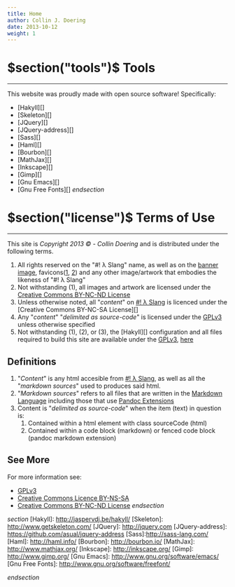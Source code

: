 ```yaml
---
title: Home
author: Collin J. Doering
date: 2013-10-12
weight: 1
---
```


$section("tools")$
Tools
=====
-----
This website was proudly made with open source software! Specifically:

- [Hakyll][]
- [Skeleton][]
- [JQuery][]
- [JQuery-address][]
- [Sass][]
- [Haml][]
- [Bourbon][]
- [MathJax][]
- [Inkscape][]
- [Gimp][]
- [Gnu Emacs][]
- [Gnu Free Fonts][]
$endsection$

$section("license")$
Terms of Use
============
------------

This site is _Copyright 2013 © - Collin Doering_ and is distributed under the following terms.

1. All rights reserved on the "#! λ Slang" name, as well as on the
   [banner image](/images/logo-banner.svg), favicons([1](/images/favicon.ico),
   [2](/images/favicon.png)) and any other image/artwork that embodies the likeness of "#! λ
   Slang"
2. Not withstanding (1), all images and artwork are licensed under the
   [Creative Commons BY-NC-ND License][]
3. Unless otherwise noted, all "_content_" on [#! λ Slang](/) is licenced under the
   [Creative Commons BY-NC-SA License][]
4. Any "_content_" "_delimited as source-code_" is licensed under the [GPLv3][] unless otherwise
   specified
5. Not withstanding (1), (2), or (3), the [Hakyll][] configuration and all files required to
   build this site are available under the [GPLv3][], [here](/)

Definitions
-----------

1. "_Content_" is any html accesible from [#! λ Slang](/), as well as all the "_markdown sources_" used to produces said html.
2. "_Markdown sources_" refers to all files that are written in the
   [Markdown Language](http://daringfireball.net/projects/markdown/) including those
   that use [Pandoc Extensions](http://johnmacfarlane.net/pandoc/README.html#pandocs-markdown)
3. Content is "_delimited as source-code_" when the item (text) in question is:
    1. Contained within a html element with class sourceCode (html)
    2. Contained within a code block (markdown) or fenced code block (pandoc markdown extension)

See More
--------

For more information see:

- [GPLv3][]
- [Creative Commons Licence BY-NS-SA][]
- [Creative Commons BY-NC-ND License][]
$endsection$

$section$
[Hakyll]: http://jaspervdj.be/hakyll/
[Skeleton]: http://www.getskeleton.com/
[JQuery]: http://jquery.com
[JQuery-address]: https://github.com/asual/jquery-address
[Sass]:http://sass-lang.com/
[Haml]: http://haml.info/
[Bourbon]: http://bourbon.io/
[MathJax]: http://www.mathjax.org/
[Inkscape]: http://inkscape.org/
[Gimp]: http://www.gimp.org/
[Gnu Emacs]: http://www.gnu.org/software/emacs/
[Gnu Free Fonts]: http://www.gnu.org/software/freefont/

[GPLv3]: https://www.gnu.org/licenses/gpl.html
[Creative Commons Licence BY-NS-SA]: http://creativecommons.org/licenses/by-nc-sa/4.0/
[Creative Commons BY-NC-ND License]: http://creativecommons.org/licenses/by-nc-nd/4.0/
$endsection$

